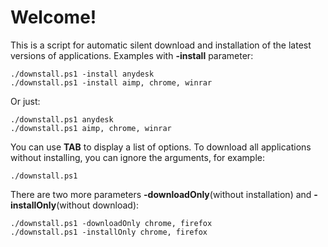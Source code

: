 # Welcome!

This is a script for automatic silent download and installation of the latest versions of applications.
Examples with **-install** parameter:

    ./downstall.ps1 -install anydesk
    ./downstall.ps1 -install aimp, chrome, winrar
Or just:

    ./downstall.ps1 anydesk
    ./downstall.ps1 aimp, chrome, winrar

You can use **TAB** to display a list of options.
To download all applications without installing, you can ignore the arguments, for example:

    ./downstall.ps1

There are two more parameters **-downloadOnly**(without installation) and **-installOnly**(without download):

    ./downstall.ps1 -downloadOnly chrome, firefox
    ./downstall.ps1 -installOnly chrome, firefox
